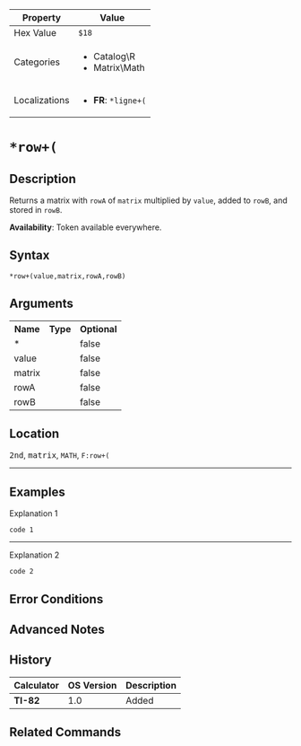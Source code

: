 | Property      | Value |
|---------------|-------|
| Hex Value     | `$18`|
| Categories    | <ul><li>Catalog\R</li><li>Matrix\Math</li></ul> |
| Localizations | <ul><li><b>FR</b>: `*ligne+(`</li></ul> |

# `*row+(`

## Description
Returns a matrix with `rowA` of `matrix` multiplied by `value`, added to `rowB`, and stored in `rowB`.


<b>Availability</b>: Token available everywhere.

## Syntax
`*row+(value,matrix,rowA,rowB)`

## Arguments
<table>
<tr><th>Name</th><th>Type</th><th>Optional</th></tr>

<tr><td>*</td><td></td><td>false</td></tr>

<tr><td>value</td><td></td><td>false</td></tr>

<tr><td>matrix</td><td></td><td>false</td></tr>

<tr><td>rowA</td><td></td><td>false</td></tr>

<tr><td>rowB</td><td></td><td>false</td></tr>

</table>

## Location
<kbd>2nd</kbd>, <kbd>matrix</kbd>, `MATH`, `F:row+(`
<hr>

## Examples

Explanation 1
```ti-basic
code 1
```
---
Explanation 2
```ti-basic
code 2
```

## Error Conditions


## Advanced Notes


## History
| Calculator | OS Version | Description |
|------------|------------|-------------|
| <b>TI-82</b> | 1.0 | Added

## Related Commands

    